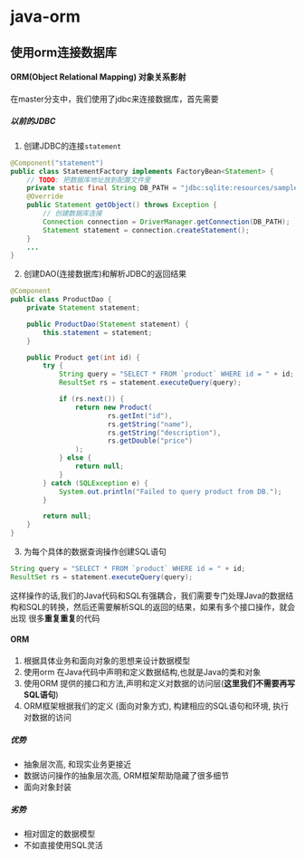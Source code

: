 # java-orm
## 使用orm连接数据库
#### ORM(Object Relational Mapping) 对象关系影射
在master分支中，我们使用了jdbc来连接数据库，首先需要
##### 以前的JDBC
1. 创建JDBC的连接`statement`
```java
@Component("statement")
public class StatementFactory implements FactoryBean<Statement> {
    // TODO: 把数据库地址放到配置文件里
    private static final String DB_PATH = "jdbc:sqlite:resources/sample.db";
    @Override
    public Statement getObject() throws Exception {
        // 创建数据库连接
        Connection connection = DriverManager.getConnection(DB_PATH);
        Statement statement = connection.createStatement();
    }
    ...
}
```
2. 创建DAO(连接数据库)和解析JDBC的返回结果
```java
@Component
public class ProductDao {
    private Statement statement;

    public ProductDao(Statement statement) {
        this.statement = statement;
    }

    public Product get(int id) {
        try {
            String query = "SELECT * FROM `product` WHERE id = " + id;
            ResultSet rs = statement.executeQuery(query);

            if (rs.next()) {
                return new Product(
                        rs.getInt("id"),
                        rs.getString("name"),
                        rs.getString("description"),
                        rs.getDouble("price")
                );
            } else {
                return null;
            }
        } catch (SQLException e) {
            System.out.println("Failed to query product from DB.");
        }

        return null;
    }
}
```
3. 为每个具体的数据查询操作创建SQL语句
```java
String query = "SELECT * FROM `product` WHERE id = " + id;
ResultSet rs = statement.executeQuery(query);
```
这样操作的话,我们的Java代码和SQL有强耦合，我们需要专门处理Java的数据结构和SQL的转换，然后还需要解析SQL的返回的结果，如果有多个接口操作，就会出现
很多**重复重复**的代码

#### ORM 
1. 根据具体业务和面向对象的思想来设计数据模型
2. 使用orm 在Java代码中声明和定义数据结构,也就是Java的类和对象
3. 使用ORM  提供的接口和方法,声明和定义对数据的访问层(**这里我们不需要再写SQL语句**)
4. ORM框架根据我们的定义 (面向对象方式), 构建相应的SQL语句和环境, 执行对数据的访问

##### 优势
* 抽象层次高, 和现实业务更接近
* 数据访问操作的抽象层次高, ORM框架帮助隐藏了很多细节
* 面向对象封装
##### 劣势
* 相对固定的数据模型
* 不如直接使用SQL灵活
